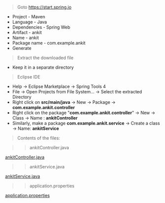 > Goto https://start.spring.io
  - Project - Maven
  - Language - Java
  - Dependencies - Spring Web
  - Artifact - ankit
  - Name - ankit
  - Package name - com.example.ankit
  - Generate
    
> Extract the downloaded file
  - Keep it in a separate directory
    
> Eclipse IDE
  - Help -> Eclipse Marketplace -> Spring Tools 4
  - File -> Open Projects from File System... -> Select the extracted Directory
  - Right click on **src/main/java** -> New -> Package ->  **com.example.ankit.controller**
  - Right click  on the package "**com.example.ankit.controller**" -> New -> Class -> Name : **ankitController**
  - Similarly, make a package **com.example.ankit.service** -> Create a class -> Name: **ankitService**
    
> Contents of the files:

> > ankitController.java

<a href="ankitController.java">ankitController.java</a>

> > ankitService.java

<a href="ankitService.java">ankitService.java</a>

> > application.properties

<a href="application.properties">application.properties</a>

> > 
